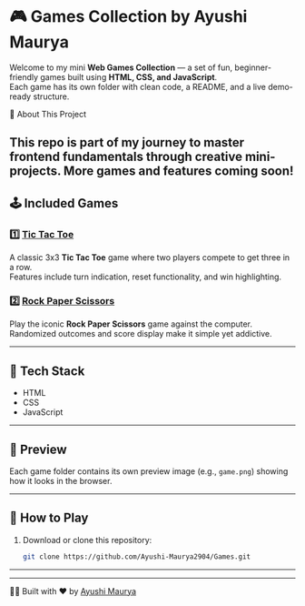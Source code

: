 # 🎮 Games Collection by Ayushi Maurya

Welcome to my mini **Web Games Collection** — a set of fun, beginner-friendly games built using **HTML, CSS, and JavaScript**.  
Each game has its own folder with clean code, a README, and a live demo-ready structure.

🌱 About This Project

This repo is part of my journey to master frontend fundamentals through creative mini-projects.
More games and features coming soon!
---

## 🕹️ Included Games

### 1️⃣ [Tic Tac Toe](./Tic%20Tac%20Toe)
A classic 3x3 **Tic Tac Toe** game where two players compete to get three in a row.  
Features include turn indication, reset functionality, and win highlighting.

### 2️⃣ [Rock Paper Scissors](./Rock%20Paper%20Scissor)
Play the iconic **Rock Paper Scissors** game against the computer.  
Randomized outcomes and score display make it simple yet addictive.

---

## 🧰 Tech Stack
- HTML  
- CSS  
- JavaScript  

---

## 📸 Preview
Each game folder contains its own preview image (e.g., `game.png`) showing how it looks in the browser.

---

## 🚀 How to Play
1. Download or clone this repository:
   ```bash
   git clone https://github.com/Ayushi-Maurya2904/Games.git

---

---

👩‍💻 Built with ❤️ by [Ayushi Maurya](https://github.com/Ayushi-Maurya2904)

